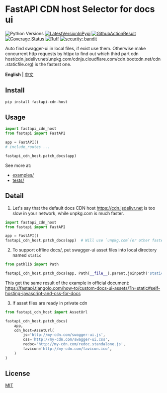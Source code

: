 # FastAPI CDN host Selector for docs ui
![Python Versions](https://img.shields.io/pypi/pyversions/fastapi-cdn-host)
[![LatestVersionInPypi](https://img.shields.io/pypi/v/fastapi-cdn-host.svg?style=flat)](https://pypi.python.org/pypi/fastapi-cdn-host)
[![GithubActionResult](https://github.com/waketzheng/fastapi-cdn-host/workflows/ci/badge.svg)](https://github.com/waketzheng/fastapi-cdn-host/actions?query=workflow:ci)
[![Coverage Status](https://coveralls.io/repos/github/waketzheng/fastapi-cdn-host/badge.svg?branch=main)](https://coveralls.io/github/waketzheng/fastapi-cdn-host?branch=main)
[![Ruff](https://img.shields.io/endpoint?url=https://raw.githubusercontent.com/astral-sh/ruff/main/assets/badge/v2.json)](https://github.com/astral-sh/ruff)
[![security: bandit](https://img.shields.io/badge/security-bandit-yellow.svg)](https://github.com/PyCQA/bandit)

Auto find swagger-ui in local files, if exist use them.
Otherwise make concurrent http requests by httpx to find out which third part cdn host(cdn.jsdelivr.net/unpkg.com/cdnjs.cloudflare.com/cdn.bootcdn.net/cdn.staticfile.org) is the fastest one.


**English** | [中文](./README.zh.md)

## Install

```bash
pip install fastapi-cdn-host
```

## Usage
```py
import fastapi_cdn_host
from fastapi import FastAPI

app = FastAPI()
# include_routes ...

fastapi_cdn_host.patch_docs(app)
```
See more at:
- [examples/](https://github.com/waketzheng/fastapi-cdn-host/tree/main/examples)
- [tests/](https://github.com/waketzheng/fastapi-cdn-host/tree/main/tests)

## Detail
1. Let's say that the default docs CDN host https://cdn.jsdelivr.net is too slow in your network, while unpkg.com is much faster.
```py
import fastapi_cdn_host
from fastapi import FastAPI

app = FastAPI()
fastapi_cdn_host.patch_docs(app)  # Will use `unpkg.com`(or other faster host) to replace the `cdn.jsdelivr.net/npm`
```
2. To support offline docs/, put swagger-ui asset files into local directory named `static`
```py
from pathlib import Path

fastapi_cdn_host.patch_docs(app, Path(__file__).parent.joinpath('static'))
```
This get the same result of the example in official document:
https://fastapi.tiangolo.com/how-to/custom-docs-ui-assets/?h=static#self-hosting-javascript-and-css-for-docs

3. If asset files are ready in private cdn
```py
from fastapi_cdn_host import AssetUrl

fastapi_cdn_host.patch_docs(
    app,
    cdn_host=AssetUrl(
        js='http://my-cdn.com/swagger-ui.js',
        css='http://my-cdn.com/swagger-ui.css',
        redoc='http://my-cdn.com/redoc.standalone.js',
        favicon='http://my-cdn.com/favicon.ico',
    )
)
```

## License

[MIT](./LICENSE)
